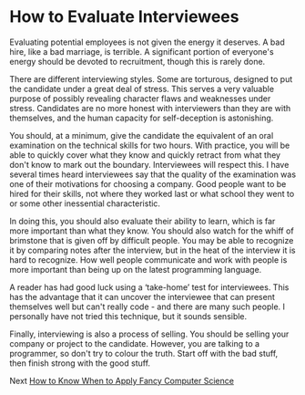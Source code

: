 # How to Evaluate Interviewees
[//]: # (Version:1.0.0)
Evaluating potential employees is not given the energy it deserves. A bad hire, like a bad marriage, is terrible. A significant portion of everyone's energy should be devoted to recruitment, though this is rarely done.

There are different interviewing styles. Some are torturous, designed to put the candidate under a great deal of stress. This serves a very valuable purpose of possibly revealing character flaws and weaknesses under stress. Candidates are no more honest with interviewers than they are with themselves, and the human capacity for self-deception is astonishing.

You should, at a minimum, give the candidate the equivalent of an oral examination on the technical skills for two hours. With practice, you will be able to quickly cover what they know and quickly retract from what they don't know to mark out the boundary. Interviewees will respect this. I have several times heard interviewees say that the quality of the examination was one of their motivations for choosing a company. Good people want to be hired for their skills, not where they worked last or what school they went to or some other inessential characteristic.

In doing this, you should also evaluate their ability to learn, which is far more important than what they know. You should also watch for the whiff of brimstone that is given off by difficult people. You may be able to recognize it by comparing notes after the interview, but in the heat of the interview it is hard to recognize. How well people communicate and work with people is more important than being up on the latest programming language.

A reader has had good luck using a ‘take-home’ test for interviewees. This has the advantage that it can uncover the interviewee that can present themselves well but can't really code - and there are many such people. I personally have not tried this technique, but it sounds sensible.

Finally, interviewing is also a process of selling. You should be selling your company or project to the candidate. However, you are talking to a programmer, so don't try to colour the truth. Start off with the bad stuff, then finish strong with the good stuff.

Next [How to Know When to Apply Fancy Computer Science](07-How-to-Know-When-to-Apply-Fancy-Computer-Science.md)
